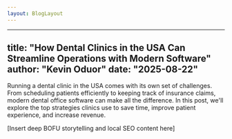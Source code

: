 ```yaml
---
layout: BlogLayout
---
```

---
title: "How Dental Clinics in the USA Can Streamline Operations with Modern Software"
author: "Kevin Oduor"
date: "2025-08-22"
---

Running a dental clinic in the USA comes with its own set of challenges. From scheduling patients efficiently to keeping track of insurance claims, modern dental office software can make all the difference. In this post, we'll explore the top strategies clinics use to save time, improve patient experience, and increase revenue.

[Insert deep BOFU storytelling and local SEO content here]

